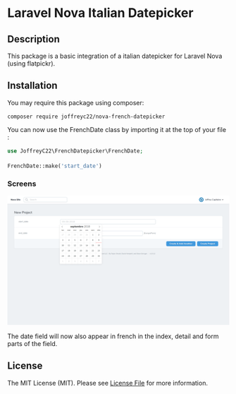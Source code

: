 Laravel Nova Italian Datepicker
===============================

## Description

This package is a basic integration of a italian datepicker for Laravel Nova (using flatpickr).

## Installation

You may require this package using composer:

```
composer require joffreyc22/nova-french-datepicker
```

You can now use the FrenchDate class by importing it at the top of your file :

```php
use JoffreyC22\FrenchDatepicker\FrenchDate;

FrenchDate::make('start_date')
```

### Screens

<img src="https://raw.githubusercontent.com/JoffreyC22/nova-french-datepicker/master/screens/screen1.png">

The date field will now also appear in french in the index, detail and form parts of the field.

## License

The MIT License (MIT). Please see [License File](LICENSE.md) for more information.

